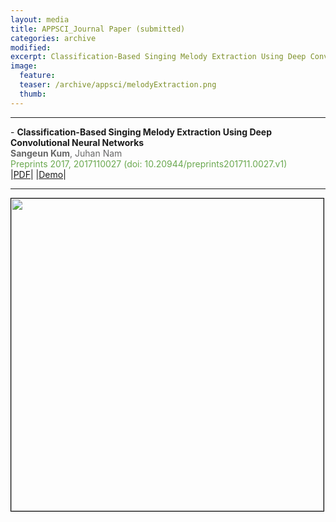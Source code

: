 ```yaml
---
layout: media
title: APPSCI_Journal Paper (submitted)
categories: archive
modified:
excerpt: Classification-Based Singing Melody Extraction Using Deep Convolutional Neural Networks
image:
  feature:
  teaser: /archive/appsci/melodyExtraction.png
  thumb:
---
```

<hr>
- <b> Classification-Based Singing Melody Extraction Using Deep Convolutional Neural Networks </b><br>
<span style="color:#666666"> <b>Sangeun Kum</b>, Juhan Nam</span><br>
<span style="color:#6aa84f"> Preprints 2017, 2017110027 (doi: 10.20944/preprints201711.0027.v1) </span><br>
|<a href = "https://www.preprints.org/manuscript/201711.0027/v1" target="_blank">PDF</a>|
|<a href = "http://mac-bach.kaist.ac.kr/keums/melodyExtraction/" target="_blank">Demo</a>|
<hr>

<div style="width:500px; border:1px solid black;">
<img src="/images/archive/archive/appsci/melodyExtraction.png"  width="500">
</div>

